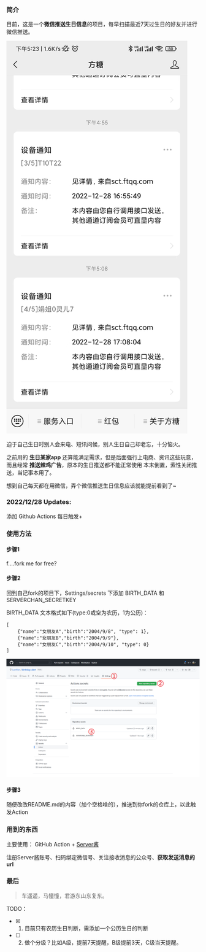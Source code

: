 ### 简介
目前，这是一个**微信推送生日信息**的项目，每早扫描最近7天过生日的好友并进行微信推送。

![微信推送][1]

迫于自己生日时别人会来电、短讯问候，别人生日自己却老忘，十分恼火。

之前用的 **生日某家app** 还算能满足需求，但是后面强行上电商、资讯这些玩意，而且经常 **推送辣鸡广告**，原本的生日推送都不能正常使用 本末倒置，索性关闭推送，当记事本用了。

想到自己每天都在用微信，弄个微信推送生日信息应该就能提前看到了~

### 2022/12/28 Updates:
添加 Github Actions 每日触发+

### 使用方法
#### 步骤1
f....fork me for free?

#### 步骤2
回到自己fork的项目下，Settings/secrets 下添加 BIRTH_DATA 和 SERVERCHAN_SECRETKEY

BIRTH_DATA 文本格式如下(type:0或空为农历，1为公历)：

```
[
    {"name":"女朋友A","birth":"2004/9/8", "type": 1},
    {"name":"女朋友B","birth":"2004/9/9"},
    {"name":"女朋友C","birth":"2004/9/10", "type": 0}
]
```

![数据添加][3]

#### 步骤3

随便改改README.md的内容（加个空格啥的），推送到你fork的仓库上，以此触发Action

### 用到的东西
主要使用： GitHub Action + [Server酱][2]

注册Server酱账号、扫码绑定微信号、关注接收消息的公众号、**获取发送消息的url**

### 最后

> 车遥遥，马憧憧，君游东山东复东。

TODO：
* [x] 1. 目前只有农历生日判断，需添加一个公历生日的判断
* [ ] 2. 做个分级？比如A级，提前7天提醒，B级提前3天，C级当天提醒。


  <!-- [1]: https://i.loli.net/2018/10/19/5bc979a5a5253.png -->
  [1]: https://raw.githubusercontent.com/LonHon/birthday-alert/master/docs/msg-preview.jpg
  [2]: https://sc.ftqq.com/3.version
  [3]: https://raw.githubusercontent.com/LonHon/birthday-alert/master/docs/add-data.png
  <!-- [3]: https://i.loli.net/2018/10/19/5bc989a14e9f5.png -->